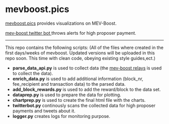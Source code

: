 # mevboost.pics
[mevboost.pics](https://mevboost.pics) provides visualizations on MEV-Boost.

[mev-boost twitter bot ](https://twitter.com/mevproposerbot) throws alerts for high proposer payment.

---





This repo contains the following scripts:
(All of the files where created in the first days/weeks of mevboost. Updated versions will be uploaded in this repo soon. This time with clean code, obeying existing style guides,ect.)

* **parse_data_api.py** is used to collect data (the [mev-boost relays](https://flashbots.notion.site/Relay-API-Spec-5fb0819366954962bc02e81cb33840f5) is used to collect the data).
* **enrich_data.py** is used to add additional information (block_nr, fee_recipient and transaction data) to the parsed data.
* **add_block_rewards.py** is used to add the reward/block to the data set.
* **dataprep.py** is used to prepare the data for plotting.
* **chartprep.py** is used to create the final html file with the charts.
* **twitterbot.py** continously scans the collected data for high proposer payments and tweets about it.
* **logger.py** creates logs for monitoring purpose.
